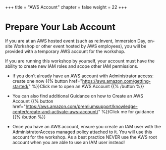 +++
title = "AWS Account"
chapter = false
weight = 22
+++
# Prepare Your Lab Account

If you are at an AWS hosted event (such as re:Invent, Immersion Day, on-site Workshop or other event hosted by AWS employees), you will be provided with a temporary AWS account for the workshop.

If you are running this workshop by yourself, your account must have the ability to create new IAM roles and scope other IAM permissions.

- If you don’t already have an AWS account with Administrator access: create one now
{{% button href="https://aws.amazon.com/getting-started/" %}}Click me to open an AWS Account {{% /button %}}
- You can also find additional Guidance on how to Create an AWS Account 
{{% button href="https://aws.amazon.com/premiumsupport/knowledge-center/create-and-activate-aws-account/" %}}Click me for guidance {{% /button %}}

- Once you have an AWS account, ensure you create an IAM user with the AdministratorAccess managed policy attached to it. You will use this account for the workshop. As a best practice NEVER use the AWS root account when you are able to use an IAM user instead! 